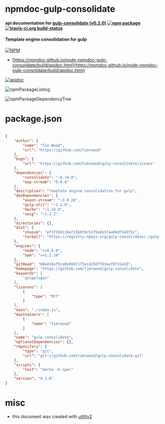 # npmdoc-gulp-consolidate

#### api documentation for  [gulp-consolidate (v0.2.0)](https://github.com/timrwood/gulp-consolidate)  [![npm package](https://img.shields.io/npm/v/npmdoc-gulp-consolidate.svg?style=flat-square)](https://www.npmjs.org/package/npmdoc-gulp-consolidate) [![travis-ci.org build-status](https://api.travis-ci.org/npmdoc/node-npmdoc-gulp-consolidate.svg)](https://travis-ci.org/npmdoc/node-npmdoc-gulp-consolidate)

#### Template engine consolidation for gulp

[![NPM](https://nodei.co/npm/gulp-consolidate.png?downloads=true&downloadRank=true&stars=true)](https://www.npmjs.com/package/gulp-consolidate)

- [https://npmdoc.github.io/node-npmdoc-gulp-consolidate/build/apidoc.html](https://npmdoc.github.io/node-npmdoc-gulp-consolidate/build/apidoc.html)

[![apidoc](https://npmdoc.github.io/node-npmdoc-gulp-consolidate/build/screenCapture.buildCi.browser.%252Ftmp%252Fbuild%252Fapidoc.html.png)](https://npmdoc.github.io/node-npmdoc-gulp-consolidate/build/apidoc.html)

![npmPackageListing](https://npmdoc.github.io/node-npmdoc-gulp-consolidate/build/screenCapture.npmPackageListing.svg)

![npmPackageDependencyTree](https://npmdoc.github.io/node-npmdoc-gulp-consolidate/build/screenCapture.npmPackageDependencyTree.svg)



# package.json

```json

{
    "author": {
        "name": "Tim Wood",
        "url": "https://github.com/timrwood"
    },
    "bugs": {
        "url": "https://github.com/timrwood/gulp-consolidate/issues"
    },
    "dependencies": {
        "consolidate": "~0.14.0",
        "map-stream": "0.0.4"
    },
    "description": "Template engine consolidation for gulp",
    "devDependencies": {
        "event-stream": "~3.0.20",
        "gulp-util": "~2.2.0",
        "mocha": "~1.14.0",
        "swig": "~1.2.2"
    },
    "directories": {},
    "dist": {
        "shasum": "ef373b6134af31b0f8c51f5eb55faa0bd754df52",
        "tarball": "https://registry.npmjs.org/gulp-consolidate/-/gulp-consolidate-0.2.0.tgz"
    },
    "engines": {
        "node": ">=0.8.0",
        "npm": ">=1.2.10"
    },
    "gitHead": "68ad3daf5ce0e89d7175ecd2507f03aaf8f31410",
    "homepage": "https://github.com/timrwood/gulp-consolidate",
    "keywords": [
        "gulpplugin"
    ],
    "licenses": [
        {
            "type": "MIT"
        }
    ],
    "main": "./index.js",
    "maintainers": [
        {
            "name": "timrwood"
        }
    ],
    "name": "gulp-consolidate",
    "optionalDependencies": {},
    "repository": {
        "type": "git",
        "url": "git://github.com/timrwood/gulp-consolidate.git"
    },
    "scripts": {
        "test": "mocha -R spec"
    },
    "version": "0.2.0"
}
```



# misc
- this document was created with [utility2](https://github.com/kaizhu256/node-utility2)
